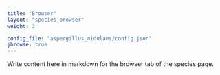 ```yaml
---
title: "Browser"
layout: "species_browser"
weight: 3

config_file: "aspergillus_nidulans/config.json"
jbrowse: true
---
```


Write content here in markdown for the browser tab of the species page.
